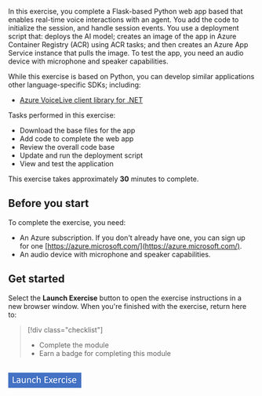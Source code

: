 In this exercise, you complete a Flask-based Python web app based that enables real-time voice interactions with an agent. You add the code to initialize the session, and handle session events. You use a deployment script that: deploys the AI model; creates an image of the app in Azure Container Registry (ACR) using ACR tasks; and then creates an Azure App Service instance that pulls the image. To test the app, you need an audio device with microphone and speaker capabilities.

While this exercise is based on Python, you can develop similar applications other language-specific SDKs; including:

- [Azure VoiceLive client library for .NET](https://www.nuget.org/packages/Azure.AI.VoiceLive/)

Tasks performed in this exercise:

- Download the base files for the app
- Add code to complete the web app
- Review the overall code base
- Update and run the deployment script
- View and test the application

This exercise takes approximately **30** minutes to complete.

## Before you start

To complete the exercise, you need:

- An Azure subscription. If you don't already have one, you can sign up for one [https://azure.microsoft.com/](https://azure.microsoft.com/).
- An audio device with microphone and speaker capabilities.

## Get started

Select the **Launch Exercise** button to open the exercise instructions in a new browser window. When you're finished with the exercise, return here to:

> [!div class="checklist"]
> * Complete the module
> * Earn a badge for completing this module

<br/>

<a href="https://go.microsoft.com/fwlink/?linkid=2338402" target="_blank">
    <img src="../media/launch-exercise.png" alt="Button to launch exercise.">
</a>

